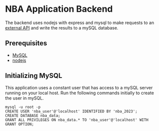 # NBA Application Backend
The backend uses nodejs with express and mysql to make requests to an <a href="https://rapidapi.com/theapiguy/api/free-nba/details">external API</a> and write the results to a mySQL database.

## Prerequisites
- <a href="https://www.javatpoint.com/how-to-install-mysql">MySQL</a>
- <a href="https://nodejs.org/en">nodejs</a>

## Initializing MySQL
This application uses a constant user that has access to a mySQL server
running on your local host.  Run the following commands initially to create the user in mySQL.
```
mysql -u root -p
CREATE USER 'nba_user'@'localhost' IDENTIFIED BY 'nba_2023';
CREATE DATABASE nba_data;
GRANT ALL PRIVILEGES ON nba_data.* TO 'nba_user'@'localhost' WITH GRANT OPTION;
```